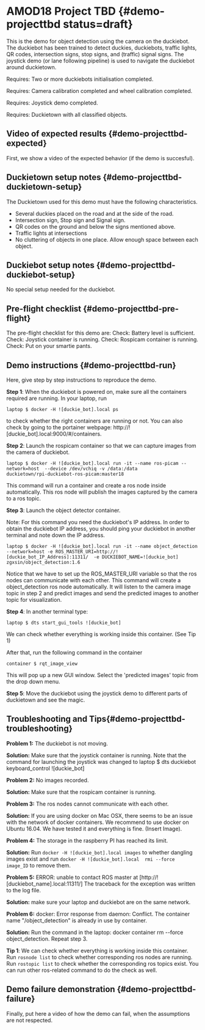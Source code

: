 # AMOD18 Project TBD {#demo-projecttbd status=draft}

This is the demo for object detection using the camera on the duckiebot. The duckiebot has been trained to detect duckies, duckiebots, traffic lights, QR codes, intersection signs, stop signs, and (traffic) signal signs. The joystick demo (or lane following pipeline) is used to navigate the duckiebot around duckietown.


<div class='requirements' markdown="1">

Requires: Two or more duckiebots initialisation completed.

Requires: Camera calibration completed and wheel calibration completed.

Requires: Joystick demo completed.

Requires: Duckietown with all classified objects.
</div>

## Video of expected results {#demo-projecttbd-expected}

First, we show a video of the expected behavior (if the demo is succesful).

## Duckietown setup notes {#demo-projecttbd-duckietown-setup}

The Duckietown used for this demo must have the following characteristics.
  + Several duckies placed on the road and at the side of the road.
  + Intersection sign, Stop sign and Signal sign.
  + QR codes on the ground and below the signs mentioned above.
  + Traffic lights at intersections
  + No cluttering of objects in one place. Allow enough space between each object.

## Duckiebot setup notes {#demo-projecttbd-duckiebot-setup}

No special setup needed for the duckiebot.

## Pre-flight checklist {#demo-projecttbd-pre-flight}

The pre-flight checklist for this demo are:
Check: Battery level is sufficient.
Check: Joystick container is running.
Check: Rospicam container is running.
Check: Put on your smartie pants.

## Demo instructions {#demo-projecttbd-run}

Here, give step by step instructions to reproduce the demo.

**Step 1**: When the duckiebot is powered on, make sure all the containers required are running. In your laptop, run

    laptop $ docker -H ![duckie_bot].local ps

to check whether the right containers are running or not. You can also check by going to the portainer webpage: http://![duckie_bot].local:9000/#/containers.



**Step 2**: Launch the rospicam container so that we can capture images from the camera of duckiebot.

    laptop $ docker -H ![duckie_bot].local run -it --name ros-picam --network=host  --device /dev/vchiq -v /data:/data
    duckietown/rpi-duckiebot-ros-picam:master18

This command will run a container and create a ros node inside automatically. This ros node will publish the images captured by the camera to a ros topic.



**Step 3**: Launch the object detector container.

Note: For this command you need the duckiebot's IP address. In order to obtain the duckiebot IP address, you should ping your duckiebot in another terminal and note down the IP address.

    laptop $ docker -H ![duckie_bot].local run -it --name object_detection --network=host -e ROS_MASTER_URI=http://![duckie_bot_IP_Address]:11311/  -e DUCKIEBOT_NAME=![duckie_bot] zgxsin/object_detection:1.6

Notice that we have to set up the ROS_MASTER_URI variable so that the ros nodes can communicate with each other. This command will create a object_detection ros node automatically. It will listen to the camera image topic in step 2 and predict images and send the predicted images to another topic for visualization.



**Step 4**: In another terminal type:

    laptop $ dts start_gui_tools ![duckie_bot]

We can check whether everything is working inside this container. (See Tip 1)

After that, run the following command in the container

    container $ rqt_image_view

This will pop up a new GUI window. Select the 'predicted images' topic from the drop down menu.



**Step 5**: Move the duckiebot using the joystick demo to different parts of duckietown and see the magic.  

## Troubleshooting and Tips{#demo-projecttbd-troubleshooting}



**Problem 1:** The duckiebot is not moving.


**Solution:** Make sure that the joystick container is running. Note that the command for launching the joystick was changed to
    laptop $ dts duckiebot keyboard_control ![duckie_bot]



**Problem 2:** No images recorded.


**Solution:** Make sure that the rospicam container is running.



**Problem 3:** The ros nodes cannot communicate with each other.


**Solution:** If you are using docker on Mac OSX, there seems to be an issue with the network of docker containers. We recommend to use docker on Ubuntu 16.04. We have tested it and everything is fine.
(Insert Image).



**Problem 4:** The storage in the raspberry PI has reached its limit.


**Solution:** Run `docker -H ![duckie_bot].local images` to whether dangling images exist and run `docker -H ![duckie_bot].local  rmi --force image_ID` to remove them.



**Problem 5:** ERROR: unable to contact ROS master at [http://![duckiebot_name].local:11311/]
The traceback for the exception was written to the log file.


**Solution:** make sure your laptop and duckiebot are on the same network.



**Problem 6:** docker: Error response from daemon: Conflict. The container name "/object_detection" is already in use by container.


**Solution:** Run the command in the laptop: docker container rm --force object_detection. Repeat step 3.



**Tip 1**: We can check whether everything is working inside this container. Run `rosnode list` to check whether corresponding ros nodes are running. Run `rostopic list` to check whether the corresponding ros topics exist. You can run other ros-related command to do the check as well.


## Demo failure demonstration {#demo-projecttbd-failure}

Finally, put here a video of how the demo can fail, when the assumptions are not respected.
